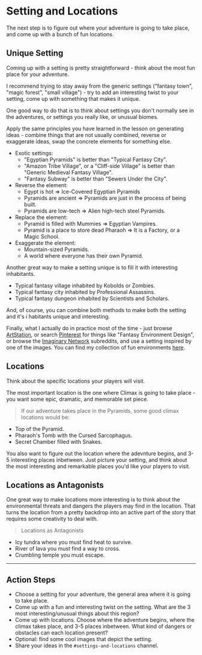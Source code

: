 # Setting and Locations
The next step is to figure out where your adventure is going to take place, and come up with a bunch of fun locations.

## Unique Setting
Coming up with a setting is pretty straightforward - think about the most fun place for your adventure. 

I recommend trying to stay away from the generic settings ("fantasy town", "magic forest", "small village") - try to add an interesting twist to your setting, come up with something that makes it unique.

One good way to do that is to think about settings you don't normally see in the adventures, or settings you really like, or unusual biomes.

Apply the same principles you have learned in the lesson on generating ideas - combine things that are not usually combined, reverse or exaggerate ideas, swap the concrete elements for something else.

> 
- Exotic settings: 
	- "Egyptian Pyramids" is better than "Typical Fantasy City".
	- "Amazon Tribe Village", or a "Cliff-side Village" is better than "Generic Medieval Fantasy Village".
	- "Fantasy Subway" is better than "Sewers Under the City".
- Reverse the element:
	- Egypt is hot => Ice-Covered Egyptian Pyramids
	- Pyramids are ancient => Pyramids are just in the process of being built.
	- Pyramids are low-tech => Alien high-tech steel Pyramids.
- Replace the element:
	- Pyramid is filled with Mummies => Egyptian Vampires.
	- Pyramid is a place to store dead Pharaoh => It is a Factory, or a Magic School.
- Exaggerate the element: 
	- Mountain-sized Pyramids.
	- A world where everyone has their own Pyramid.
	
Another great way to make a setting unique is to fill it with interesting inhabitants.

>
- Typical fantasy village inhabited by Kobolds or Zombies. 
- Typical fantasy city inhabited by Professional Assassins.
- Typical fantasy dungeon inhabited by Scientists and Scholars.

And, of course, you can combine both methods to make both the setting and it's i habitants unique and interesting.

Finally, what I actually do in practice most of the time - just browse [ArtStation](https://www.artstation.com/search?sort_by=likes&category_ids=5&medium_ids=1), or search [Pinterest](https://www.pinterest.com/search/pins/?q=Fantasy%20Environment%20Design&rs=typed&term_meta[]=Fantasy%7Ctyped&term_meta[]=Environment%7Ctyped&term_meta[]=Design%7Ctyped) for things like "Fantasy Environment Design", or browse the [Imaginary Network](https://www.reddit.com/r/ImaginaryLandscapes/top/?sort=top&t=all) subreddits, and use a setting inspired by one of the images. You can find my collection of fun environments [here](https://www.artstation.com/lumenwrites/collections/119125).

## Locations
Think about the specific locations your players will visit.

The most important location is the one where Climax is going to take place - you want some epic, dramatic, and memorable set piece. 

> If our adventure takes place in the Pyramids, some good climax locations would be:
- Top of the Pyramid.
- Pharaoh's Tomb with the Cursed Sarcophagus.
- Secret Chamber filled with Snakes.

You also want to figure out the location where the adevnture begins, and 3-5 interesting places inbetween. Just picture your setting, and think about the most interesting and remarkable places you'd like your players to visit.

<!-- 
More on coming up with cool locations? 
Locations as Clues?
-->



## Locations as Antagonists
One great way to make locations more interesting is to think about the environmental threats and dangers the players may find in the location. That turns the location from a pretty backdrop into an active part of the story that requires some creativity to deal with.

> Locations as Antagonists
- Icy tundra where you must find heat to survive.
- River of lava you must find a way to cross.
- Crumbling temple you must escape.


<!-- 
What important events have happened before the players arrived? What is the situation that caused the problem players are trying to solve?
opportunity to use powers
environmental storytelling
## Strategically Valuable Locations
Locations can also be strategically useful to the players. The places they can use to set up an ambush, a barricade, 
-->

---

## Action Steps
- Choose a setting for your adventure, the general area where it is going to take place.
- Come up with a fun and interesting twist on the setting. What are the 3 most interesting/unusual things about this region?
- Come up with locations. Choose where the adventure begins, where the climax takes place, and 3-5 places inbetween. What kind of dangers or obstacles can each location present?
- Optional: find some cool images that depict the setting.
- Share your ideas in the `#settings-and-locations` channel.